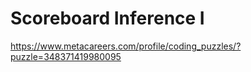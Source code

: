 # Scoreboard Inference I

https://www.metacareers.com/profile/coding_puzzles/?puzzle=348371419980095